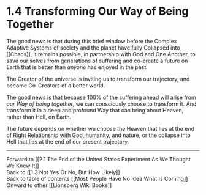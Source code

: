 # 1.4 Transforming Our Way of Being Together

The good news is that during this brief window before the Complex Adaptive Systems of society and the planet have fully Collapsed into [[Chaos]], it remains possible, in partnership with God and One Another, to save our selves from generations of suffering and co-create a future on Earth that is better than *anyone* has enjoyed in the past. 

The Creator of the universe is inviting us to transform our trajectory, and become Co-Creators of a better world. 

The good news is that because 100% of the suffering ahead will arise from *our Way of being together*, we can consciously choose to transform it. And transform it in a deep and profound Way that can bring about Heaven, rather than Hell, on Earth. 

The future depends on whether we choose the Heaven that lies at the end of Right Relationship with God, humanity, and nature, or the collapse into Hell that lies at the end of our present trajectory. 

___

Forward to [[2.1 The End of the United States Experiment As We Thought We Knew It]]  
Back to [[1.3 Not Yes Or No, But How Likely]]   
Back to table of contents [[Most People Have No Idea What Is Coming]]   
Onward to other [[Lionsberg Wiki Books]]  